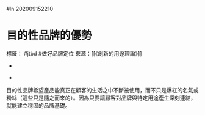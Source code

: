 #ln 202009152210
# 目的性品牌的優勢
標籤： #jtbd #做好品牌定位
來源：[[《創新的用途理論》]]

-

>

-

目的性品牌希望產品能真正在顧客的生活之中不斷被使用，而不只是爆紅的名氣或粉絲（這些只是隨之而來的）。因為只要讓顧客對品牌與特定用途產生深刻連結，就能建立穩固的品牌基礎。